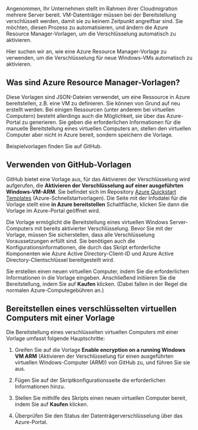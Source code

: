 Angenommen, Ihr Unternehmen stellt im Rahmen ihrer Cloudmigration mehrere Server bereit. VM-Datenträger müssen bei der Bereitstellung verschlüsselt werden, damit sie zu keinem Zeitpunkt angreifbar sind. Sie möchten, diesen Prozess zu automatisieren, und ändern die Azure Resource Manager-Vorlagen, um die Verschlüsselung automatisch zu aktivieren.

Hier suchen wir an, wie eine Azure Resource Manager-Vorlage zu verwenden, um die Verschlüsselung für neue Windows-VMs automatisch zu aktivieren.

## <a name="what-are-azure-resource-manager-templates"></a>Was sind Azure Resource Manager-Vorlagen?

Diese Vorlagen sind JSON-Dateien verwendet, um eine Ressource in Azure bereitstellen, z.B. eine VM zu definieren. Sie können von Grund auf neu erstellt werden. Bei einigen Ressourcen (unter anderem bei virtuellen Computern) besteht allerdings auch die Möglichkeit, sie über das Azure-Portal zu generieren. Sie geben die erforderlichen Informationen für die manuelle Bereitstellung eines virtuellen Computers an, stellen den virtuellen Computer aber nicht in Azure bereit, sondern speichern die Vorlage.

Beispielvorlagen finden Sie auf GitHub.

## <a name="using-github-templates"></a>Verwenden von GitHub-Vorlagen

GitHub bietet eine Vorlage aus, für das Aktivieren der Verschlüsselung wird aufgerufen, die **Aktivieren der Verschlüsselung auf einer ausgeführten Windows-VM-ARM**. Sie befindet sich im Repository [Azure Quickstart Templates](https://github.com/Azure/azure-quickstart-templates) (Azure-Schnellstartvorlagen). Die Seite mit der Infodatei für die Vorlage stellt eine **in Azure bereitstellen** Schaltfläche, klicken Sie dann die Vorlage im Azure-Portal geöffnet wird.

Die Vorlage ermöglicht die Bereitstellung eines virtuellen Windows Server-Computers mit bereits aktivierter Verschlüsselung. Bevor Sie mit der Vorlage, müssen Sie sicherstellen, dass alle Verschlüsselung Voraussetzungen erfüllt sind. Sie benötigen auch die Konfigurationsinformationen, die durch das Skript erforderliche Komponenten wie Azure Active Directory-Client-ID und Azure Active Directory-Clientschlüssel bereitgestellt wird.

Sie erstellen einen neuen virtuellen Computer, indem Sie die erforderlichen Informationen in die Vorlage eingeben. Anschließend initiieren Sie die Bereitstellung, indem Sie auf **Kaufen** klicken. (Dabei fallen in der Regel die normalen Azure-Computegebühren an.)

## <a name="deploy-an-encrypted-vm-by-using-a-template"></a>Bereitstellen eines verschlüsselten virtuellen Computers mit einer Vorlage

Die Bereitstellung eines verschlüsselten virtuellen Computers mit einer Vorlage umfasst folgende Hauptschritte:

1. Greifen Sie auf die Vorlage **Enable encryption on a running Windows VM ARM** (Aktivieren der Verschlüsselung für einen ausgeführten virtuellen Windows-Computer (ARM)) von GitHub zu, und führen Sie sie aus.

1. Fügen Sie auf der Skriptkonfigurationsseite die erforderlichen Informationen hinzu.

1. Stellen Sie mithilfe des Skripts einen neuen virtuellen Computer bereit, indem Sie auf **Kaufen** klicken.

1. Überprüfen Sie den Status der Datenträgerverschlüsselung über das Azure-Portal.
